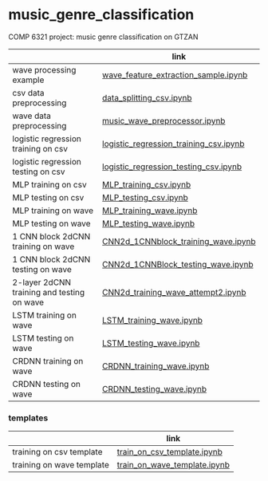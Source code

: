 # music_genre_classification
COMP 6321 project: music genre classification on GTZAN



|                                            | link                                                         |
| ------------------------------------------ | ------------------------------------------------------------ |
| wave processing example                    | [wave_feature_extraction_sample.ipynb](jupyter/wave_feature_extraction_sample.ipynb) |
| csv data preprocessing                     | [data_splitting_csv.ipynb](jupyter/data_splitting_csv.ipynb) |
| wave data preprocessing                    | [music_wave_preprocessor.ipynb](jupyter/music_wave_preprocessor.ipynb) |
| logistic regression training on csv        | [logistic_regression_training_csv.ipynb](jupyter/logistic_regression_training_csv.ipynb) |
| logistic regression testing on csv         | [logistic_regression_testing_csv.ipynb](jupyter/logistic_regression_testing_csv.ipynb) |
| MLP training on csv                        | [MLP_training_csv.ipynb](jupyter/MLP_training_csv.ipynb)     |
| MLP testing on csv                         | [MLP_testing_csv.ipynb](jupyter/MLP_testing_csv.ipynb)       |
| MLP training on wave                       | [MLP_training_wave.ipynb](jupyter/MLP_training_wave.ipynb)   |
| MLP testing on wave                        | [MLP_testing_wave.ipynb](jupyter/MLP_testing_wave.ipynb)     |
| 1 CNN block 2dCNN training on wave         | [CNN2d_1CNNblock_training_wave.ipynb](jupyter/CNN2d_1CNNblock_training_wave.ipynb) |
| 1 CNN block 2dCNN testing on wave          | [CNN2d_1CNNBlock_testing_wave.ipynb](jupyter/CNN2d_1CNNBlock_testing_wave.ipynb) |
| 2-layer 2dCNN training and testing on wave | [CNN2d_training_wave_attempt2.ipynb](jupyter/CNN2d_training_wave_attempt2.ipynb) |
| LSTM training on wave                      | [LSTM_training_wave.ipynb](jupyter/LSTM_training_wave.ipynb) |
| LSTM testing on wave                       | [LSTM_testing_wave.ipynb](jupyter/LSTM_testing_wave.ipynb)   |
| CRDNN training on wave                     | [CRDNN_training_wave.ipynb](jupyter/CRDNN_training_wave.ipynb) |
| CRDNN testing on wave                      | [CRDNN_testing_wave.ipynb](jupyter/CRDNN_testing_wave.ipynb) |

 



### templates

|                           | link                                                         |
| ------------------------- | ------------------------------------------------------------ |
| training on csv template  | [train_on_csv_template.ipynb](jupyter/train_on_csv_template.ipynb) |
| training on wave template | [train_on_wave_template.ipynb](jupyter/train_on_wave_template.ipynb) |

